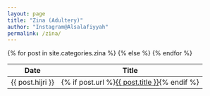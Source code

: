 ```yaml
---
layout: page
title: "Zina (Adultery)"
author: "Instagram@Alsalafiyyah"
permalink: /zina/
---
```


<article>
<div class="table-wrapper" itemscope itemtype="https://schema.org/Table">
  <table>
    <thead>
      <tr>
        <th>Date</th>
        <th>Title</th>
      </tr>
    </thead>
    <tbody>
      {% for post in site.categories.zina %}
      <tr>
        <td>{{ post.hijri }}</td>
        <td>
          {% if post.url %}<a title="{{ post.title }}" href="{{ post.url }}">{{ post.title }}</a>{% endif %}
        </td>
      </tr>
      {% else %}
      <p{{site.data.settings.page.no-fatwas}}</p>
      {% endfor %}
    </tbody>
  </table>
</div>
</article>
